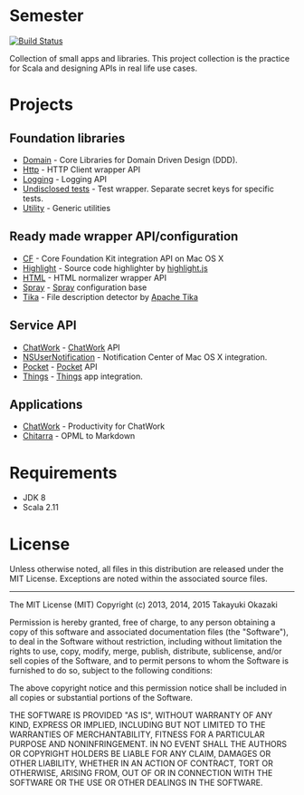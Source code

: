 # Semester

[![Build Status](https://travis-ci.org/watermint/Semester.png)](https://travis-ci.org/watermint/Semester)

Collection of small apps and libraries. This project collection is the practice for Scala and designing APIs in real life use cases. 

# Projects

## Foundation libraries

* [Domain](semester-foundation-domain) - Core Libraries for Domain Driven Design (DDD).
* [Http](semester-foundation-http) - HTTP Client wrapper API
* [Logging](semester-foundation-logging) - Logging API
* [Undisclosed tests](semester-foundation-undisclosed) - Test wrapper. Separate secret keys for specific tests.
* [Utility](semester-foundation-utility) - Generic utilities

## Ready made wrapper API/configuration

* [CF](semester-readymade-cf) - Core Foundation Kit integration API on Mac OS X
* [Highlight](semester-readymade-highlight) - Source code highlighter by [highlight.js](http://highlightjs.org)
* [HTML](semester-readymade-html) - HTML normalizer wrapper API
* [Spray](semester-readymade-spray) - [Spray](http://spray.io) configuration base
* [Tika](semester-readymade-tika) - File description detector by [Apache Tika](http://tika.apache.org) 

## Service API

* [ChatWork](semester-service-chatwork) - [ChatWork](http://chatwork.com) API
* [NSUserNotification](semester-service-nsunc) - Notification Center of Mac OS X integration.
* [Pocket](semester-service-pocket) - [Pocket](http://getpocket.com) API
* [Things](semester-service-things) - [Things](https://culturedcode.com/things/) app integration.

## Applications

* [ChatWork](semester-application-chatwork) - Productivity for ChatWork
* [Chitarra](semester-application-chitarra) - OPML to Markdown

# Requirements

* JDK 8
* Scala 2.11

# License

Unless otherwise noted, all files in this distribution are released under the MIT License.
Exceptions are noted within the associated source files.

----

The MIT License (MIT) Copyright (c) 2013, 2014, 2015 Takayuki Okazaki

Permission is hereby granted, free of charge, to any person obtaining a copy of this software and associated documentation files (the "Software"), to deal in the Software without restriction, including without limitation the rights to use, copy, modify, merge, publish, distribute, sublicense, and/or sell copies of the Software, and to permit persons to whom the Software is furnished to do so, subject to the following conditions:

The above copyright notice and this permission notice shall be included in all copies or substantial portions of the Software.

THE SOFTWARE IS PROVIDED "AS IS", WITHOUT WARRANTY OF ANY KIND, EXPRESS OR IMPLIED, INCLUDING BUT NOT LIMITED TO THE WARRANTIES OF MERCHANTABILITY, FITNESS FOR A PARTICULAR PURPOSE AND NONINFRINGEMENT. IN NO EVENT SHALL THE AUTHORS OR COPYRIGHT HOLDERS BE LIABLE FOR ANY CLAIM, DAMAGES OR OTHER LIABILITY, WHETHER IN AN ACTION OF CONTRACT, TORT OR OTHERWISE, ARISING FROM, OUT OF OR IN CONNECTION WITH THE SOFTWARE OR THE USE OR OTHER DEALINGS IN THE SOFTWARE.
